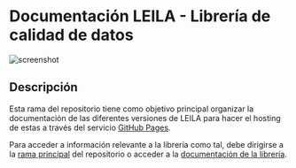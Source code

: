 # Documentación LEILA - Librería de calidad de datos

![screenshot](https://raw.githubusercontent.com/ucd-dnp/leila/master/docs/_images/LEILA.jpg "LEILA")

## Descripción

Esta rama del repositorio tiene como objetivo principal organizar la documentación de las diferentes versiones de LEILA para hacer el hosting de estas a través del servicio [GitHub Pages](https://pages.github.com/).

Para acceder a información relevante a la librería como tal, debe dirigirse a la [rama principal](https://github.com/jairoruizsaenz/testing_sphinx-multiversion_leila) del repositorio o acceder a la [documentación de la librería](https://jairoruizsaenz.github.io/testing_sphinx-multiversion_leila).
